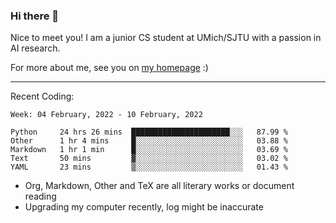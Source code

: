 ### Hi there 👋

Nice to meet you! I am a junior CS student at UMich/SJTU with a passion in AI research. 

For more about me, see you on [my homepage](https://jiayipan.me) :)

---

Recent Coding:
<!--START_SECTION:waka-->
```text
Week: 04 February, 2022 - 10 February, 2022

Python     24 hrs 26 mins  ██████████████████████░░░   87.99 % 
Other      1 hr 4 mins     █░░░░░░░░░░░░░░░░░░░░░░░░   03.88 % 
Markdown   1 hr 1 min      █░░░░░░░░░░░░░░░░░░░░░░░░   03.69 % 
Text       50 mins         ▓░░░░░░░░░░░░░░░░░░░░░░░░   03.02 % 
YAML       23 mins         ▒░░░░░░░░░░░░░░░░░░░░░░░░   01.43 % 
```
<!--END_SECTION:waka-->
- Org, Markdown, Other and TeX are all literary works or document reading
- Upgrading my computer recently, log might be inaccurate
